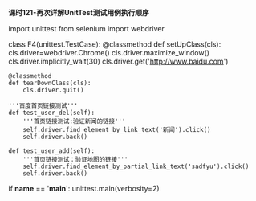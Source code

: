 **课时121-再次详解UnitTest测试用例执行顺序**

import  unittest
from selenium import  webdriver

class F4(unittest.TestCase):
	@classmethod
	def setUpClass(cls):
		cls.driver=webdriver.Chrome()
		cls.driver.maximize_window()
		cls.driver.implicitly_wait(30)
		cls.driver.get('http://www.baidu.com')

	@classmethod
	def tearDownClass(cls):
		cls.driver.quit()

	'''百度首页链接测试'''
	def test_user_del(self):
		'''首页链接测试:验证新闻的链接'''
		self.driver.find_element_by_link_text('新闻').click()
		self.driver.back()

	def test_user_add(self):
		'''首页链接测试：验证地图的链接'''
		self.driver.find_element_by_partial_link_text('sadfyu').click()
		self.driver.back()

if __name__ == '__main__':
    unittest.main(verbosity=2)